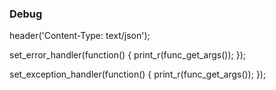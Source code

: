 ### Debug
header('Content-Type: text/json');

set_error_handler(function() {
    print_r(func_get_args());
});

set_exception_handler(function() {
    print_r(func_get_args());
});
